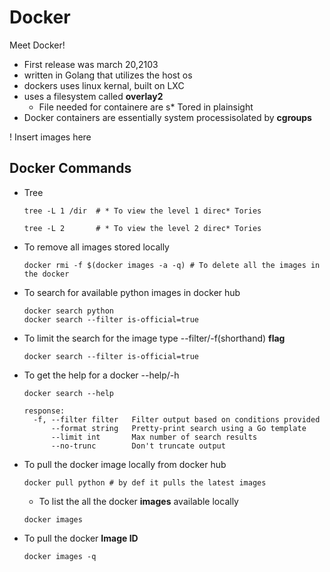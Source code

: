 # Docker
Meet Docker!

* First release was march 20,2103
* written in Golang that utilizes the host os
* dockers uses linux kernal, built on LXC
* uses a filesystem called **overlay2**
  * File needed for containere are s* Tored in plainsight
* Docker containers are essentially system processisolated by **cgroups**
  
! Insert images here

## Docker Commands
* Tree
  ```
  tree -L 1 /dir  # * To view the level 1 direc* Tories

  tree -L 2       # * To view the level 2 direc* Tories
  ```

* To remove all images stored locally
  ```docker
  docker rmi -f $(docker images -a -q) # To delete all the images in the docker
  ```

* To search for available python images in docker hub

  ```
  docker search python
  docker search --filter is-official=true
  ```

* To limit the search for the image type --filter/-f(shorthand) **flag**
  ```
  docker search --filter is-official=true
  ```

* To get the help for a docker <command> --help/-h
  ```
  docker search --help
  ```

  ```
  response:
    -f, --filter filter   Filter output based on conditions provided
        --format string   Pretty-print search using a Go template
        --limit int       Max number of search results
        --no-trunc        Don't truncate output
  ```
* To pull the docker image locally from docker hub

  ```
  docker pull python # by def it pulls the latest images
  ```
  * To list the all the docker **images**  available locally
  ```
  docker images 
  ```

* To pull the docker **Image ID** 
  ```
  docker images -q
  ```